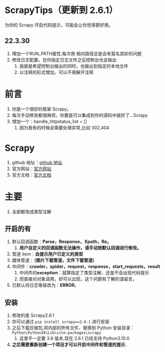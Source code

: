 # ScrapyTips（更新到 2.6.1）

为你的 Scrapy 开启代码提示，可能会让你觉得更好用。



## 22.3.30

1. 增加一个RUN_PATH属性,每次用 相对路径总是会有莫名其妙的问题
2. 修改日志配置，在你指定日志文件之后控制台也会输出
   1. 我就是希望控制台输出的同时，也输出到指定的本地文件
   2. 以注释的形式增加，可以不用解开注释

# 前言

1. 你是一个很好的框架 Scrapy。
2. 每次手动修改都很麻烦，你要是可以集成到你的源码中就好了...Scrapy
3. 增加一个：handle_httpstatus_list = []
   1. 因为我有的时候会需要处理异常,比如 302,404

# Scrapy

1. github 地址：[github 地址](https://github.com/scrapy/scrapy)
2. 官方网站：[官方网站](https://scrapy.org/)
3. 官方文档：[官方文档](https://docs.scrapy.org/en/latest/)

# 主要

1. 全部都改成类型注解

## 开启的有

1. 默认回调函数：**Parse，Response，Xpath，Re。**
   1. **用户自定义的回调函数无法操作，请手动按默认回调进行修改。**
2. 管道 item：**会提示用户已定义的类型**
3. 媒体管道：**（图片下载管道，文件下载管道）**
4. 中间件：**crawler，spider，request，response，start_requests，result**
   1. 中间件的**exception**：就算指定了类型注解，还是不会出现代码提示
   2. 但直接对对象调用，却可以出现，这个问题有了解的请留言。
5. 已默认将日志等级改为：**ERROR**。

## 安装

1. 修改的是 Scrapy2.6.1
2. 你可以通过 `pip install scrapy==2.6.1` 进行安装
3. 之后下载压缩包,将内部的所有文件，替换到 Python 安装目录：`Python\Python38\Lib\site-packages\scrapy`
   1. 这里不一定要 3.8 版本,现在 2.6.1 已经支持 Python3.10.0
4. **之后需要重新创建一个项目才可以开启中间件和管道的提示.**
